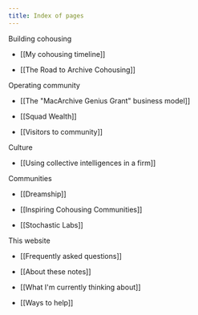 ```yaml
---
title: Index of pages
---
```


Building cohousing

- [[My cohousing timeline]]

- [[The Road to Archive Cohousing]]

Operating community

- [[The "MacArchive Genius Grant" business model]]

- [[Squad Wealth]]

- [[Visitors to community]]

Culture

- [[Using collective intelligences in a firm]]

Communities

- [[Dreamship]]

- [[Inspiring Cohousing Communities]]

- [[Stochastic Labs]]

This website

- [[Frequently asked questions]]

- [[About these notes]]

- [[What I'm currently thinking about]]

- [[Ways to help]]
